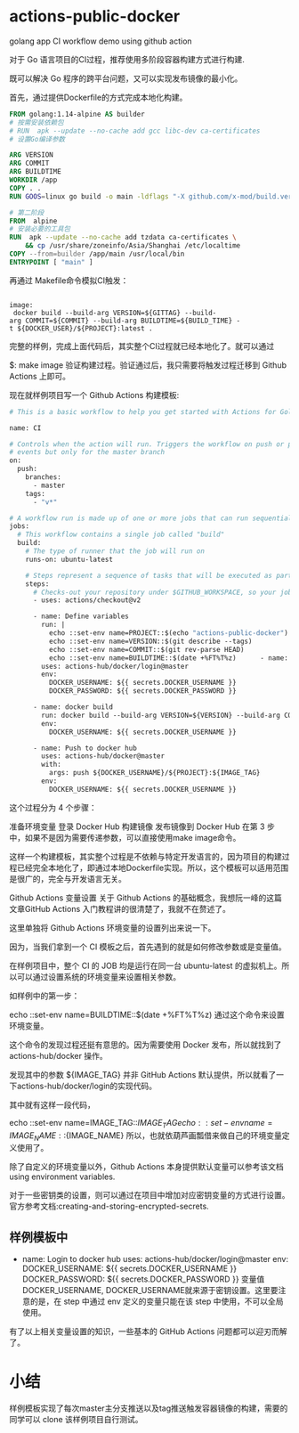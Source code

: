 # actions-public-docker
golang app CI workflow demo using github action

对于 Go 语言项目的CI过程，推荐使用多阶段容器构建方式进行构建.

既可以解决 Go 程序的跨平台问题，又可以实现发布镜像的最小化。

首先，通过提供Dockerfile的方式完成本地化构建。
```dockerfile
FROM golang:1.14-alpine AS builder
# 按需安装依赖包
# RUN  apk --update --no-cache add gcc libc-dev ca-certificates  
# 设置Go编译参数

ARG VERSION
ARG COMMIT
ARG BUILDTIME
WORKDIR /app
COPY . .
RUN GOOS=linux go build -o main -ldflags "-X github.com/x-mod/build.version=${VERSION} -X github.com/x-mod/build.commit=${COMMIT} -X github.com/x-mod/build.date=${BUILDTIME}"

# 第二阶段
FROM  alpine
# 安装必要的工具包
RUN  apk --update --no-cache add tzdata ca-certificates \
    && cp /usr/share/zoneinfo/Asia/Shanghai /etc/localtime
COPY --from=builder /app/main /usr/local/bin
ENTRYPOINT [ "main" ]
````
再通过 Makefile命令模拟CI触发：
```shell script

image:
 docker build --build-arg VERSION=${GITTAG} --build-arg COMMIT=${COMMIT} --build-arg BUILDTIME=${BUILD_TIME} -t ${DOCKER_USER}/${PROJECT}:latest .

```
完整的样例，完成上面代码后，其实整个CI过程就已经本地化了。就可以通过

$: make image
验证构建过程。验证通过后，我只需要将触发过程迁移到 Github Actions 上即可。

现在就样例项目写一个 Github Actions 构建模板:
```dockerfile
# This is a basic workflow to help you get started with Actions for Golang application

name: CI

# Controls when the action will run. Triggers the workflow on push or pull request
# events but only for the master branch
on:
  push:
    branches:
      - master
    tags:
      - "v*"

# A workflow run is made up of one or more jobs that can run sequentially or in parallel
jobs:
  # This workflow contains a single job called "build"
  build:
    # The type of runner that the job will run on
    runs-on: ubuntu-latest

    # Steps represent a sequence of tasks that will be executed as part of the job
    steps:
      # Checks-out your repository under $GITHUB_WORKSPACE, so your job can access it
      - uses: actions/checkout@v2

      - name: Define variables
        run: |
          echo ::set-env name=PROJECT::$(echo "actions-public-docker")
          echo ::set-env name=VERSION::$(git describe --tags)
          echo ::set-env name=COMMIT::$(git rev-parse HEAD)
          echo ::set-env name=BUILDTIME::$(date +%FT%T%z)      - name: Login to docker hub
        uses: actions-hub/docker/login@master
        env:
          DOCKER_USERNAME: ${{ secrets.DOCKER_USERNAME }}
          DOCKER_PASSWORD: ${{ secrets.DOCKER_PASSWORD }}

      - name: docker build
        run: docker build --build-arg VERSION=${VERSION} --build-arg COMMIT=${COMMIT} --build-arg BUILDTIME=${BUILDTIME} -t ${DOCKER_USERNAME}/${PROJECT}:${IMAGE_TAG} .
        env:
          DOCKER_USERNAME: ${{ secrets.DOCKER_USERNAME }}

      - name: Push to docker hub
        uses: actions-hub/docker@master
        with:
          args: push ${DOCKER_USERNAME}/${PROJECT}:${IMAGE_TAG}
        env:
          DOCKER_USERNAME: ${{ secrets.DOCKER_USERNAME }}

```
这个过程分为 4 个步骤：

准备环境变量
登录 Docker Hub
构建镜像
发布镜像到 Docker Hub
在第 3 步中，如果不是因为需要传递参数，可以直接使用make image命令。

这样一个构建模板，其实整个过程是不依赖与特定开发语言的，因为项目的构建过程已经完全本地化了，即通过本地Dockerfile实现。所以，这个模板可以适用范围是很广的，完全与开发语言无关。

Github Actions 变量设置
关于 Github Actions 的基础概念，我想阮一峰的这篇文章GitHub Actions 入门教程讲的很清楚了，我就不在赘述了。

这里单独将 Github Actions 环境变量的设置列出来说一下。

因为，当我们拿到一个 CI 模板之后，首先遇到的就是如何修改参数或是变量值。

在样例项目中，整个 CI 的 JOB 均是运行在同一台 ubuntu-latest 的虚拟机上。所以可以通过设置系统的环境变量来设置相关参数。

如样例中的第一步：

echo ::set-env name=BUILDTIME::$(date +%FT%T%z)
通过这个命令来设置环境变量。

这个命令的发现过程还挺有意思的。因为需要使用 Docker 发布，所以就找到了 actions-hub/docker 操作。

发现其中的参数 ${IMAGE_TAG} 并非 GitHub Actions 默认提供，所以就看了一下actions-hub/docker/login的实现代码。

其中就有这样一段代码，

echo ::set-env name=IMAGE_TAG::${IMAGE_TAG}
echo ::set-env name=IMAGE_NAME::${IMAGE_NAME}
所以，也就依葫芦画瓢借来做自己的环境变量定义使用了。

除了自定义的环境变量以外，Github Actions 本身提供默认变量可以参考该文档using environment variables.

对于一些密钥类的设置，则可以通过在项目中增加对应密钥变量的方式进行设置。官方参考文档:creating-and-storing-encrypted-secrets.

## 样例模板中

- name: Login to docker hub
        uses: actions-hub/docker/login@master
        env:
          DOCKER_USERNAME: ${{ secrets.DOCKER_USERNAME }}
          DOCKER_PASSWORD: ${{ secrets.DOCKER_PASSWORD }}
变量值DOCKER_USERNAME, DOCKER_USERNAME就来源于密钥设置。这里要注意的是，在 step 中通过 env 定义的变量只能在该 step 中使用，不可以全局使用。

有了以上相关变量设置的知识，一些基本的 GitHub Actions 问题都可以迎刃而解了。

# 小结
样例模板实现了每次master主分支推送以及tag推送触发容器镜像的构建，需要的同学可以 clone 该样例项目自行测试。